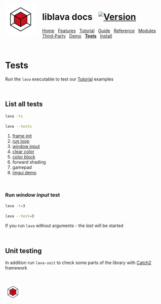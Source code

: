 <a href="https://git.io/liblava"><img align="left" src="../res/doc/liblava_logo_200px.png" width="100" style="margin:0px 20px 0px 0px"></a>

# liblava docs &nbsp; [![Version](https://img.shields.io/badge/Version-0.7.1-blue)](https://git.io/liblava)

[Home](README.md) &nbsp; [Features](Features.md) &nbsp; [Tutorial](Tutorial.md) &nbsp; [Guide](Guide.md) &nbsp; [Reference](Reference.md) &nbsp; [Modules](Modules.md) &nbsp; [Third-Party](Third-Party.md) &nbsp; [Demo](Demo.md) &nbsp; **[Tests](Tests.md)** &nbsp; [Install](Install.md)

<br />

# Tests

Run the `lava` executable to test our [Tutorial](../tests/tests.cpp) examples

<br />

## List all tests

```bash
lava -ts

lava --tests
```

1. [frame init](Tutorial.md/#1-frame-init)
2. [run loop](Tutorial.md/#2-run-loop)
3. [window input](Tutorial.md/#3-window-input)
4. [clear color](Tutorial.md/#4-clear-color)
5. [color block](Tutorial.md/#5-color-block)
6. forward shading
7. gamepad
8. [imgui demo](Tutorial.md/#8-imgui-demo)

<br />

### Run *window input* test

```bash
lava -t=3

lava --test=3
```


If you run `lava` without arguments - the *last* will be started

<br />

## Unit testing

In addition run `lava-unit` to check some parts of the library with [Catch2](https://github.com/catchorg/Catch2) framework

<br />

<a href="https://git.io/liblava"><img src="../res/doc/liblava_logo_200px.png" width="50"></a>
